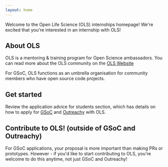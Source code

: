 ```yaml
---
layout: home
---
```


Welcome to the Open Life Science (OLS) internships homepage! We're excited that you're interested in an internship with OLS!

## About OLS

OLS is a mentoring & training program for Open Science ambassadors. You can read more about the OLS community on the [OLS Website](https://openlifesci.org/)

For GSoC, OLS functions as an umbrella organisation for community members who have open source code projects.

## Get started

Review the application advice for students section, which has details on how to apply for [GSoC](guidance/students-applying-gsoc/) and [Outreachy](guidance/students-applying-outreachy/) with OLS.

## Contribute to OLS! (outside of GSoC and Outreachy)

For GSoC applications, your proposal is more important than making PRs or prototypes. However - if you'd like to start contributing to OLS, you're welcome to do this anytime, not just GSoC and Outreachy!
